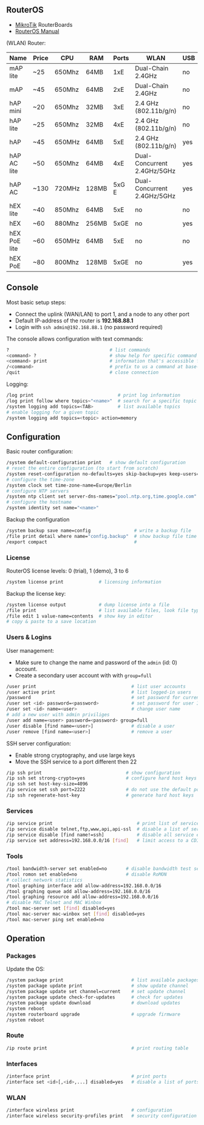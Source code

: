 ## RouterOS

* [MikroTik](https://mikrotik.com/products) RouterBoards 
* [RouterOS Manual](https://wiki.mikrotik.com/wiki/Manual:TOC)

(WLAN) Router:

| Name         | Price | CPU    | RAM   | Ports | WLAN                          | USB | SFP | PoE        |
|--------------|-------|--------|-------|-------|-------------------------------|-----|-----|------------|
| mAP lite     | ~25   | 650Mhz |  64MB | 1xE   | Dual-Chain 2.4GHz             | no  | no  | 1x (in)    |
| mAP          | ~45   | 650Mhz |  64MB | 2xE   | Dual-Chain 2.4GHz             | no  | no  | 1x (in/out)
| hAP mini     | ~20   | 650Mhz |  32MB | 3xE   | 2.4 GHz (802.11b/g/n)         | no  | no  | no         |
| hAP lite     | ~25   | 650Mhz |  32MB | 4xE   | 2.4 GHz (802.11b/g/n)         | no  | no  | no         |
| hAP          | ~45   | 650MHz |  64MB | 5xE   | 2.4 GHz (802.11b/g/n)         | yes | no  | 1x         |
| hAP AC lite  | ~50   | 650Mhz |  64MB | 4xE   | Dual-Concurrent 2.4GHz/5GHz   | yes | no  | 1x         |
| hAP AC       | ~130  | 720MHz | 128MB | 5xG E | Dual-Concurrent 2.4GHz/5GHz   | yes | 1x  | 1x         |
| hEX lite     | ~40   | 850Mhz |  64MB | 5xE  | no                             | no  | no  | no         |
| hEX          | ~60   | 880Mhz | 256MB | 5xGE | no                             | yes | no  | no         | 
| hEX PoE lite | ~60   | 650MHz |  64MB | 5xE  | no                             | no  | no  | 4x         |
| hEX PoE      | ~80   | 800Mhz | 128MB | 5xGE | no                             | yes | 1x  | 4x         |

## Console

Most basic setup steps:

* Connect the uplink (WAN/LAN) to port 1, and a node to any other port
* Default IP-address of the router is **192.168.88.1**
* Login with `ssh admin@192.168.88.1` (no password required)

The console allows configuration with text commands:

```bash
?                                     # list commands
<command> ?                           # show help for specific command
<command> print                       # information that's accessible from particular command level
/<command>                            # prefix to us a command at base-level
/quit                                 # close connection
```

Logging:

```bash
/log print                               # print log information
/log print follow where topics~"<name>"  # search for a specific topic
/system logging add topics=<TAB>         # list available topics
# enable logging for a given topic
/system logging add topics=<topic> action=memory
```




## Configuration

Basic router configuration:

```bash
/system default-configuration print   # show default configuration
# reset the entire configuration (to start from scratch)
/system reset-configuration no-defaults=yes skip-backup=yes keep-users=no
# configure the time-zone
/system clock set time-zone-name=Europe/Berlin
# configure NTP servers
/system ntp client set server-dns-names="pool.ntp.org,time.google.com" enabled=yes
# configure the hostname
/system identity set name="<name>"
```

Backup the configuration

```bash
/system backup save name=config                # write a backup file
/file print detail where name="config.backup"  # show backup file time stamp
/export compact                                # 
```

### License

RouterOS license levels: 0 (trial), 1 (demo), 3 to 6 

```bash
/system license print             # licensing information
```

Backup the license key:

```bash
/system license output            # dump license into a file
/file print                       # list available files, look file type .key
/file edit 1 value-name=contents  # show key in editor
# copy & paste to a save location
```

### Users & Logins

User management:

* Make sure to change the name and password of the `admin` (id: 0) account.
* Create a secondary user account with with `group=full`

```bash
/user print                                   # list user accounts
/user active print                            # list logged-in users
/password                                     # set password for current user
/user set <id> password=<password>            # set password for user ID
/user set <id> name=<user>                    # change user name
# add a new user with admin priviliges
/user add name=<user> password=<password> group=full
/user disable [find name=<user>]              # disable a user
/user remove [find name=<user>]               # remove a user
```

SSH server configuration:

* Enable strong cryptography, and use large keys
* Move the SSH service to a port different then 22

```bash
/ip ssh print                               # show configuration
/ip ssh set strong-crypto=yes               # configure hard host keys
/ip ssh set host-key-size=4096
/ip service set ssh port=2222               # do not use the default port
/ip ssh regenerate-host-key                 # generate hard host keys
```

### Services

```bash
/ip service print                               # print list of services 
/ip service disable telnet,ftp,www,api,api-ssl  # disable a list of services
/ip service disable [find name!=ssh]            # disable all service except SSH
/ip service set address=192.168.0.0/16 [find]   # limit access to a CDIR
```

### Tools

```bash
/tool bandwidth-server set enabled=no       # disable bandwidth test server
/tool romon set enabled=no                  # disable RoMON
# collect network statistics
/tool graphing interface add allow-address=192.168.0.0/16
/tool graphing queue add allow-address=192.168.0.0/16
/tool graphing resource add allow-address=192.168.0.0/16
# disable MAC Telnet and MAC Winbox
/tool mac-server set [find] disabled=yes
/tool mac-server mac-winbox set [find] disabled=yes
/tool mac-server ping set enabled=no
```



## Operation


### Packages

Update the OS:

```bash
/system package print                         # list available packages
/system package update print                  # show update channel
/system package update set channel=current    # set update channel
/system package update check-for-updates      # check for updates
/system package update download               # download updates
/system reboot                                
/system routerboard upgrade                   # upgrade firmware
/system reboot          
```

### Route

```bash
/ip route print                               # print routing table
```

### Interfaces

```bash
/interface print                              # print ports
/interface set <id>[,<id>,...] disabled=yes   # disable a list of ports
```

### WLAN

```bash
/interface wireless print                     # configuration
/interface wireless security-profiles print   # security configuration
```

